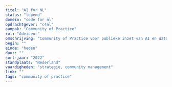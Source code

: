```yaml
---
titel: "AI for NL"
status: "lopend"
domein: "code for nl"
opdrachtgever: "c4nl"
aanpak: "Community of Practice"
rol: "Adviseur"
omschrijving: "Community of Practice voor publieke inzet van AI en data science."
begin: ""
einde: "heden"
duur: ""
sort-jaar: "2022"
standplaats: "Nederland"
vaardigheden: "strategie, community management"
link: ""
tags: "community of practice"
---
```

